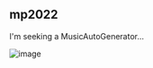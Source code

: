 ## mp2022

I'm seeking a MusicAutoGenerator...

![image](https://user-images.githubusercontent.com/16465970/230912382-870da549-5bd9-4e67-a7c4-8c2b70bda5eb.png)
